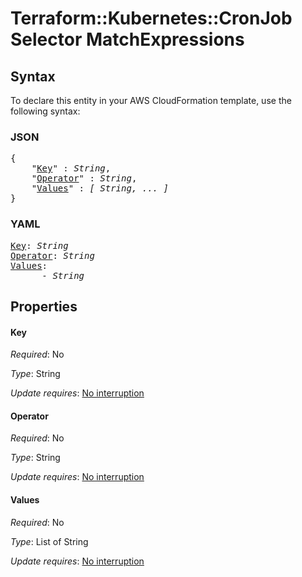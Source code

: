 # Terraform::Kubernetes::CronJob Selector MatchExpressions

## Syntax

To declare this entity in your AWS CloudFormation template, use the following syntax:

### JSON

<pre>
{
    "<a href="#key" title="Key">Key</a>" : <i>String</i>,
    "<a href="#operator" title="Operator">Operator</a>" : <i>String</i>,
    "<a href="#values" title="Values">Values</a>" : <i>[ String, ... ]</i>
}
</pre>

### YAML

<pre>
<a href="#key" title="Key">Key</a>: <i>String</i>
<a href="#operator" title="Operator">Operator</a>: <i>String</i>
<a href="#values" title="Values">Values</a>: <i>
      - String</i>
</pre>

## Properties

#### Key

_Required_: No

_Type_: String

_Update requires_: [No interruption](https://docs.aws.amazon.com/AWSCloudFormation/latest/UserGuide/using-cfn-updating-stacks-update-behaviors.html#update-no-interrupt)

#### Operator

_Required_: No

_Type_: String

_Update requires_: [No interruption](https://docs.aws.amazon.com/AWSCloudFormation/latest/UserGuide/using-cfn-updating-stacks-update-behaviors.html#update-no-interrupt)

#### Values

_Required_: No

_Type_: List of String

_Update requires_: [No interruption](https://docs.aws.amazon.com/AWSCloudFormation/latest/UserGuide/using-cfn-updating-stacks-update-behaviors.html#update-no-interrupt)

